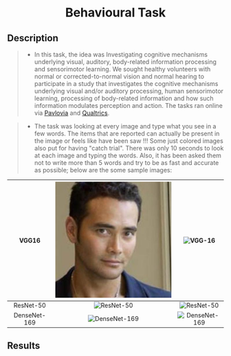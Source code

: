 <h1 align="center">Behavioural Task</h1>
<h2 align="left">Description</h2>

> - In this task, the idea was Investigating cognitive mechanisms underlying visual, auditory, body-related information processing and sensorimotor learning. We sought healthy volunteers with normal or corrected-to-normal vision and normal hearing to participate in a study that investigates the cognitive mechanisms underlying visual and/or auditory processing, human sensorimotor learning, processing of body-related information and how such information modulates perception and action. The tasks ran online via [<ins>Pavlovia</ins>](https://pavlovia.org/) and [<ins>Qualtrics</ins>](https://www.qualtrics.com). 

> - The task was looking at every image and type what you see in a few words. The items that are reported can actually be present in the image or feels like have been saw !!! Some just colored images also put for having "catch trial". There was only 10 seconds to look at each image and typing the words. Also, it has been asked them not to write more than 5 words and try to be as fast and accurate as possible; below are the some sample images:

| VGG16           | ![Face04](https://github.com/imohammadhossein/FacePareidolia/blob/main/Behavioural%20Task/Behavioural%20Task/Sample%20Images/ImageFaces004.jpg)          | ![VGG-16](images/DCNNs/VGG2.jpg)  	      |
|:---------------:|:-----------------------------------:|:-----------------------------------:|
| ResNet-50 	  | ![ResNet-50](images/DCNNs/RES1.jpg)   	| ![ResNet-50](images/DCNNs/RES2.jpg)  	  |
| DenseNet-169    | ![DenseNet-169](images/DCNNs/DNS1.jpg)    | ![DenseNet-169](images/DCNNs/DNS2.jpg)    |

<h2 align="left">Results</h2>
